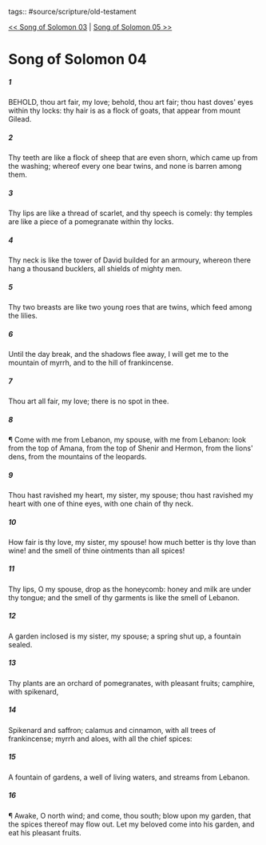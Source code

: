 tags:: #source/scripture/old-testament

[<< Song of Solomon 03](/old-testament/22_Song_of_Solomon/Song_of_Solomon_03.md) | [Song of Solomon 05 >>](/old-testament/22_Song_of_Solomon/Song_of_Solomon_05.md)

# Song of Solomon 04

##### 1

BEHOLD, thou art fair, my love; behold, thou art fair; thou hast doves' eyes within thy locks: thy hair is as a flock of goats, that appear from mount Gilead.

##### 2

Thy teeth are like a flock of sheep that are even shorn, which came up from the washing; whereof every one bear twins, and none is barren among them.

##### 3

Thy lips are like a thread of scarlet, and thy speech is comely: thy temples are like a piece of a pomegranate within thy locks.

##### 4

Thy neck is like the tower of David builded for an armoury, whereon there hang a thousand bucklers, all shields of mighty men.

##### 5

Thy two breasts are like two young roes that are twins, which feed among the lilies.

##### 6

Until the day break, and the shadows flee away, I will get me to the mountain of myrrh, and to the hill of frankincense.

##### 7

Thou art all fair, my love; there is no spot in thee.

##### 8

¶ Come with me from Lebanon, my spouse, with me from Lebanon: look from the top of Amana, from the top of Shenir and Hermon, from the lions' dens, from the mountains of the leopards.

##### 9

Thou hast ravished my heart, my sister, my spouse; thou hast ravished my heart with one of thine eyes, with one chain of thy neck.

##### 10

How fair is thy love, my sister, my spouse! how much better is thy love than wine! and the smell of thine ointments than all spices!

##### 11

Thy lips, O my spouse, drop as the honeycomb: honey and milk are under thy tongue; and the smell of thy garments is like the smell of Lebanon.

##### 12

A garden inclosed is my sister, my spouse; a spring shut up, a fountain sealed.

##### 13

Thy plants are an orchard of pomegranates, with pleasant fruits; camphire, with spikenard,

##### 14

Spikenard and saffron; calamus and cinnamon, with all trees of frankincense; myrrh and aloes, with all the chief spices:

##### 15

A fountain of gardens, a well of living waters, and streams from Lebanon.

##### 16

¶ Awake, O north wind; and come, thou south; blow upon my garden, that the spices thereof may flow out. Let my beloved come into his garden, and eat his pleasant fruits.
